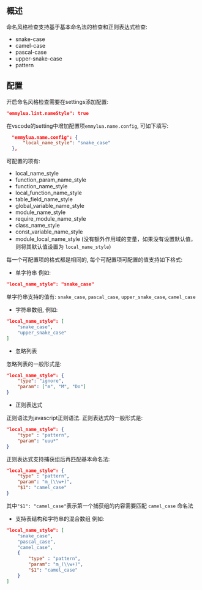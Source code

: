 ##  概述

命名风格检查支持基于基本命名法的检查和正则表达式检查:
* snake-case
* camel-case
* pascal-case
* upper-snake-case
* pattern

## 配置

开启命名风格检查需要在settings添加配置:
```json
"emmylua.lint.nameStyle": true
```

在vscode的setting中增加配置项`emmylua.name.config`, 可如下填写:
```json
  "emmylua.name.config": {
      "local_name_style": "snake_case"
  },
```
可配置的项有:
* local_name_style
* function_param_name_style
* function_name_style
* local_function_name_style
* table_field_name_style
* global_variable_name_style
* module_name_style
* require_module_name_style
* class_name_style
* const_variable_name_style
* module_local_name_style (没有额外作用域的变量，如果没有设置默认值，则将其默认值设置为 `local_name_style`)

每一个可配置项的格式都是相同的, 每个可配置项可配置的值支持如下格式:
* 单字符串 例如: 
```json
"local_name_style": "snake_case"
```

单字符串支持的值有: `snake_case`, `pascal_case`, `upper_snake_case`, `camel_case`

* 字符串数组, 例如:
```json
"local_name_style": [
    "snake_case",
    "upper_snake_case"
]
```

* 忽略列表

忽略列表的一般形式是:
```json
"local_name_style": {
    "type": "ignore", 
    "param": ["m", "M", "Do"]
}
```

* 正则表达式

正则语法为javascript正则语法.
正则表达式的一般形式是:
```json
"local_name_style": {
    "type" : "pattern",
    "param": "uuu*"
}
```

正则表达式支持捕获组后再匹配基本命名法:
```json
"local_name_style": {
    "type" : "pattern",
    "param": "m_(\\w+)",
    "$1": "camel_case"
}
```

其中`"$1": "camel_case"`表示第一个捕获组的内容需要匹配 `camel_case` 命名法

* 支持表结构和字符串的混合数组 例如:

```json
"local_name_style": [
    "snake_case",
    "pascal_case",
    "camel_case",
    {
        "type" : "pattern",
        "param": "m_(\\w+)",
        "$1": "camel_case"
    }
]
```

